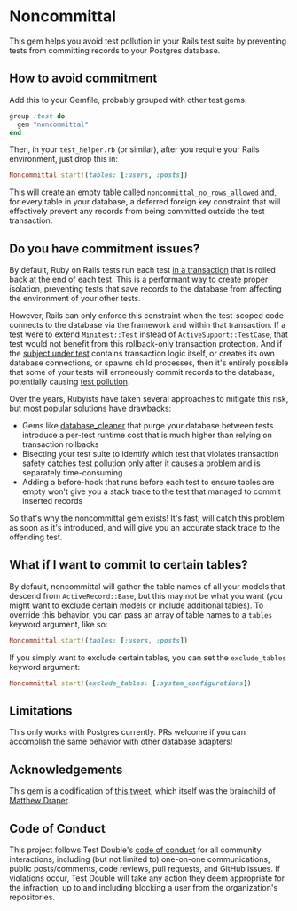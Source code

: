 # Noncommittal

This gem helps you avoid test pollution in your Rails test suite by preventing
tests from committing records to your Postgres database.

## How to avoid commitment

Add this to your Gemfile, probably grouped with other test gems:

``` ruby
group :test do
  gem "noncommittal"
end
```

Then, in your `test_helper.rb` (or similar), after you require your Rails
environment, just drop this in:

```ruby
Noncommittal.start!(tables: [:users, :posts])
```

This will create an empty table called `noncommittal_no_rows_allowed` and, for
every table in your database, a deferred foreign key constraint that will
effectively prevent any records from being committed outside the test
transaction.

## Do you have commitment issues?

By default, Ruby on Rails tests run each test [in a
transaction](https://guides.rubyonrails.org/testing.html#testing-parallel-transactions)
that is rolled back at the end of each test. This is a performant way to create
proper isolation, preventing tests that save records to the database from
affecting the environment of your other tests.

However, Rails can only enforce this constraint when the test-scoped code
connects to the database via the framework and within that transaction. If a
test were to extend `Minitest::Test` instead of `ActiveSupport::TestCase`, that
test would not benefit from this rollback-only transaction protection. And if
the [subject under
test](https://github.com/testdouble/contributing-tests/wiki/Subject) contains
transaction logic itself, or creates its own database connections, or spawns
child processes, then it's entirely possible that some of your tests will
erroneously commit records to the database, potentially causing [test
pollution](https://github.com/testdouble/test-smells/tree/master/smells/unreliable/litter-bugs).

Over the years, Rubyists have taken several approaches to mitigate this risk,
but most popular solutions have drawbacks:

* Gems like
  [database_cleaner](https://github.com/DatabaseCleaner/database_cleaner) that
  purge your database between tests introduce a per-test runtime cost that is
  much higher than relying on transaction rollbacks
* Bisecting your test suite to identify which test that violates transaction
  safety catches test pollution only after it causes a problem and is separately
  time-consuming
* Adding a before-hook that runs before each test to ensure tables are empty
  won't give you a stack trace to the test that managed to commit inserted
  records

So that's why the noncommittal gem exists! It's fast, will catch this problem as
soon as it's introduced, and will give you an accurate stack trace to the
offending test.

## What if I want to commit to certain tables?

By default, noncommittal will gather the table names of all your models that
descend from `ActiveRecord::Base`, but this may not be what you want (you might
want to exclude certain models or include additional tables). To override this
behavior, you can pass an array of table names to a `tables` keyword argument,
like so:

```ruby
Noncommittal.start!(tables: [:users, :posts])
```

If you simply want to exclude certain tables, you can set the `exclude_tables`
keyword argument:

```ruby
Noncommittal.start!(exclude_tables: [:system_configurations])
```

## Limitations

This only works with Postgres currently. PRs welcome if you can accomplish the
same behavior with other database adapters!

## Acknowledgements

This gem is a codification of [this
tweet](https://twitter.com/searls/status/1336729988498862085?s=20), which itself
was the brainchild of [Matthew Draper](https://github.com/matthewd).

## Code of Conduct

This project follows Test Double's [code of
conduct](https://testdouble.com/code-of-conduct) for all community interactions,
including (but not limited to) one-on-one communications, public posts/comments,
code reviews, pull requests, and GitHub issues. If violations occur, Test Double
will take any action they deem appropriate for the infraction, up to and
including blocking a user from the organization's repositories.

